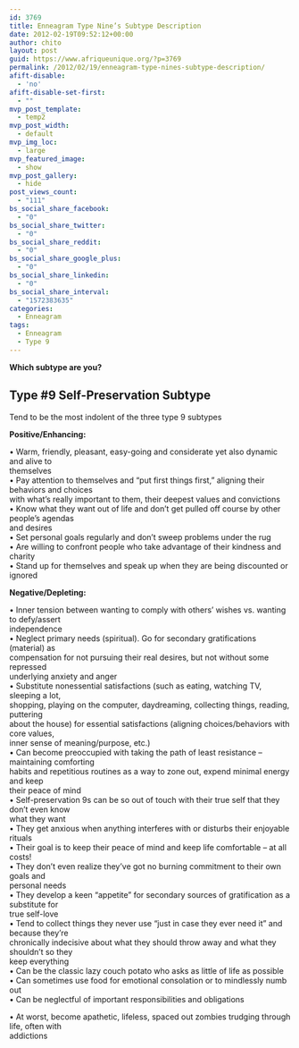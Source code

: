 ```yaml
---
id: 3769
title: Enneagram Type Nine’s Subtype Description
date: 2012-02-19T09:52:12+00:00
author: chito
layout: post
guid: https://www.afriqueunique.org/?p=3769
permalink: /2012/02/19/enneagram-type-nines-subtype-description/
afift-disable:
  - 'no'
afift-disable-set-first:
  - ""
mvp_post_template:
  - temp2
mvp_post_width:
  - default
mvp_img_loc:
  - large
mvp_featured_image:
  - show
mvp_post_gallery:
  - hide
post_views_count:
  - "111"
bs_social_share_facebook:
  - "0"
bs_social_share_twitter:
  - "0"
bs_social_share_reddit:
  - "0"
bs_social_share_google_plus:
  - "0"
bs_social_share_linkedin:
  - "0"
bs_social_share_interval:
  - "1572383635"
categories:
  - Enneagram
tags:
  - Enneagram
  - Type 9
---
```

**Which subtype are you?**

## Type #9 Self-Preservation Subtype

Tend to be the most indolent of the three type 9 subtypes

**Positive/Enhancing:**

• Warm, friendly, pleasant, easy-going and considerate yet also dynamic and alive to  
themselves  
• Pay attention to themselves and “put first things first,” aligning their behaviors and choices  
with what’s really important to them, their deepest values and convictions  
• Know what they want out of life and don’t get pulled off course by other people’s agendas  
and desires  
• Set personal goals regularly and don’t sweep problems under the rug  
• Are willing to confront people who take advantage of their kindness and charity  
• Stand up for themselves and speak up when they are being discounted or ignored

**Negative/Depleting:**

• Inner tension between wanting to comply with others’ wishes vs. wanting to defy/assert  
independence  
• Neglect primary needs (spiritual). Go for secondary gratifications (material) as  
compensation for not pursuing their real desires, but not without some repressed  
underlying anxiety and anger  
• Substitute nonessential satisfactions (such as eating, watching TV, sleeping a lot,  
shopping, playing on the computer, daydreaming, collecting things, reading, puttering  
about the house) for essential satisfactions (aligning choices/behaviors with core values,  
inner sense of meaning/purpose, etc.)  
• Can become preoccupied with taking the path of least resistance – maintaining comforting  
habits and repetitious routines as a way to zone out, expend minimal energy and keep  
their peace of mind  
• Self-preservation 9s can be so out of touch with their true self that they don’t even know  
what they want  
• They get anxious when anything interferes with or disturbs their enjoyable rituals  
• Their goal is to keep their peace of mind and keep life comfortable – at all costs!  
• They don’t even realize they’ve got no burning commitment to their own goals and  
personal needs  
• They develop a keen “appetite” for secondary sources of gratification as a substitute for  
true self-love  
• Tend to collect things they never use “just in case they ever need it” and because they’re  
chronically indecisive about what they should throw away and what they shouldn’t so they  
keep everything  
• Can be the classic lazy couch potato who asks as little of life as possible  
• Can sometimes use food for emotional consolation or to mindlessly numb out  
• Can be neglectful of important responsibilities and obligations

• At worst, become apathetic, lifeless, spaced out zombies trudging through life, often with  
addictions